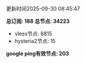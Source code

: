 更新时间2025-09-30 08:45:47

**总订阅: 188**
**总节点: 34223**
- vless节点: 8815
- hysteria2节点: 15

**google ping有效节点: 203**
